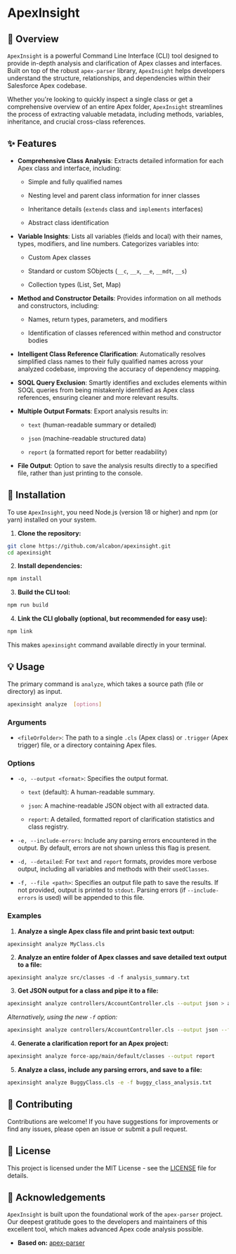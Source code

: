 # ApexInsight

## 📖 Overview

`ApexInsight` is a powerful Command Line Interface (CLI) tool designed to provide in-depth analysis and clarification of Apex classes and interfaces. Built on top of the robust `apex-parser` library, `ApexInsight` helps developers understand the structure, relationships, and dependencies within their Salesforce Apex codebase.

Whether you're looking to quickly inspect a single class or get a comprehensive overview of an entire Apex folder, `ApexInsight` streamlines the process of extracting valuable metadata, including methods, variables, inheritance, and crucial cross-class references.

## ✨ Features

* **Comprehensive Class Analysis**: Extracts detailed information for each Apex class and interface, including:

  * Simple and fully qualified names

  * Nesting level and parent class information for inner classes

  * Inheritance details (`extends` class and `implements` interfaces)

  * Abstract class identification

* **Variable Insights**: Lists all variables (fields and local) with their names, types, modifiers, and line numbers. Categorizes variables into:

  * Custom Apex classes

  * Standard or custom SObjects (`__c`, `__x`, `__e`, `__mdt`, `__s`)

  * Collection types (List, Set, Map)

* **Method and Constructor Details**: Provides information on all methods and constructors, including:

  * Names, return types, parameters, and modifiers

  * Identification of classes referenced within method and constructor bodies

* **Intelligent Class Reference Clarification**: Automatically resolves simplified class names to their fully qualified names across your analyzed codebase, improving the accuracy of dependency mapping.

* **SOQL Query Exclusion**: Smartly identifies and excludes elements within SOQL queries from being mistakenly identified as Apex class references, ensuring cleaner and more relevant results.

* **Multiple Output Formats**: Export analysis results in:

  * `text` (human-readable summary or detailed)

  * `json` (machine-readable structured data)

  * `report` (a formatted report for better readability)

* **File Output**: Option to save the analysis results directly to a specified file, rather than just printing to the console.

## 🚀 Installation

To use `ApexInsight`, you need Node.js (version 18 or higher) and npm (or yarn) installed on your system.

1. **Clone the repository:**

```bash
git clone https://github.com/alcabon/apexinsight.git
cd apexinsight
```

2. **Install dependencies:**

```bash
npm install
```

3. **Build the CLI tool:**

```bash
npm run build
```

4. **Link the CLI globally (optional, but recommended for easy use):**

```bash
npm link
```

This makes `apexinsight` command available directly in your terminal.

## 💡 Usage

The primary command is `analyze`, which takes a source path (file or directory) as input.

```bash
apexinsight analyze  [options]
```

### Arguments

* `<fileOrFolder>`: The path to a single `.cls` (Apex class) or `.trigger` (Apex trigger) file, or a directory containing Apex files.

### Options

* `-o, --output <format>`: Specifies the output format.

  * `text` (default): A human-readable summary.

  * `json`: A machine-readable JSON object with all extracted data.

  * `report`: A detailed, formatted report of clarification statistics and class registry.

* `-e, --include-errors`: Include any parsing errors encountered in the output. By default, errors are not shown unless this flag is present.

* `-d, --detailed`: For `text` and `report` formats, provides more verbose output, including all variables and methods with their `usedClasses`.

* `-f, --file <path>`: Specifies an output file path to save the results. If not provided, output is printed to `stdout`. Parsing errors (if `--include-errors` is used) will be appended to this file.

### Examples

1. **Analyze a single Apex class file and print basic text output:**

```bash
apexinsight analyze MyClass.cls
```

2. **Analyze an entire folder of Apex classes and save detailed text output to a file:**

```
apexinsight analyze src/classes -d -f analysis_summary.txt
```

3. **Get JSON output for a class and pipe it to a file:**

```bash
apexinsight analyze controllers/AccountController.cls --output json > account_controller.json
```

*Alternatively, using the new `-f` option:*

```bash
apexinsight analyze controllers/AccountController.cls --output json --file account_controller.json
```

4. **Generate a clarification report for an Apex project:**

```bash
apexinsight analyze force-app/main/default/classes --output report
```

5. **Analyze a class, include any parsing errors, and save to a file:**

```bash
apexinsight analyze BuggyClass.cls -e -f buggy_class_analysis.txt
```

## 🤝 Contributing

Contributions are welcome! If you have suggestions for improvements or find any issues, please open an issue or submit a pull request.

## 📄 License

This project is licensed under the MIT License - see the [LICENSE](LICENSE) file for details.

## 🙏 Acknowledgements

`ApexInsight` is built upon the foundational work of the `apex-parser` project. Our deepest gratitude goes to the developers and maintainers of this excellent tool, which makes advanced Apex code analysis possible.

* **Based on:** [apex-parser](https://github.com/apex-dev-tools/apex-parser)
